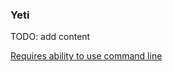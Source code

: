 ### Yeti

TODO: add content

[Requires ability to use command line](https://twitter.com/mflaxman/status/1308410451076812806)
